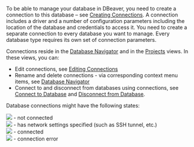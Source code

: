 To be able to manage your database in DBeaver, you need to create a connection to this database – see [Creating Connections](https://github.com/dbeaver/dbeaver/wiki/Connecting-to-Databases). A connection includes a driver and a number of configuration parameters including the location of the database and credentials to access it.  You need to create a separate connection to every database you want to manage. Every database type requires its own set of connection parameters.

Connections reside in the [Database Navigator](https://github.com/dbeaver/dbeaver/wiki/Database-Navigator) and in the [Projects](https://github.com/dbeaver/dbeaver/wiki/Projects) views. In these views, you can:
* Edit connections, see [Editing Connections](https://github.com/dbeaver/dbeaver/wiki/Edit-Connection)
* Rename and delete connections - via corresponding context menu items, see [Database Navigator](https://github.com/dbeaver/dbeaver/wiki/Database-Navigator)
* Connect to and disconnect from databases using connections, see [Connect to Database](https://github.com/dbeaver/dbeaver/wiki/Connect-to-Database) and [Disconnect from Database](https://github.com/dbeaver/dbeaver/wiki/Disconnect-from-Database).

Database connections might have the following states:

  ![](images/ug/PostgreSQL-icon.png) - not connected  
  ![](images/ug/DB-icon-not-connected.png) - has network settings specified (such as SSH tunnel, etc.)   
  ![](images/ug/DB-icon-connected.png) - connected  
  ![](images/ug/Connection-error-icon.png) - connection error  